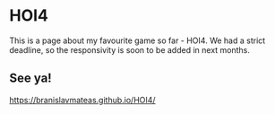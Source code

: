 # HOI4
This is a page about my favourite game so far - HOI4. We had a strict deadline, so the responsivity is soon to be added in next months.

## See ya!
https://branislavmateas.github.io/HOI4/
